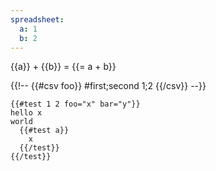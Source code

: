 ```yaml
---
spreadsheet:
  a: 1
  b: 2
---
```


{{a}} + {{b}} = {{= a + b}}

{{!-- {{#csv foo}}
#first;second
1;2
{{/csv}} --}}

```
{{#test 1 2 foo="x" bar="y"}}
hello x
world
  {{#test a}}
    x
  {{/test}}
{{/test}}
```
